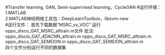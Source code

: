 #Transfer learning, GAN, Semi-supervised learning，CycleGAN                                                                                  #运行环境：                                                                                                                                 
1.MATLAB                                                                                                                                   
2.MATLAB神经网络工具包：DeepLearnToolbox，libsvm-new                                                                                         
#运行文件：                                                                                                                                  首先下载数据“MSRC_vs_VOC”                                                                                                                    运行oppo_disco_GAT_MSRC_alltrain.m文件                                                                                                     批注:
oppo_discio_GAT_4DACNN_alltrain.m
oppo_disco_GAT_MSRC_alltrain.m
oppo_disco_GAT_SEMEION.m
oppo_disco_GAT_SEMEION_alltrain.m                                                                                                         
四个文件分别运行不同的数据集

